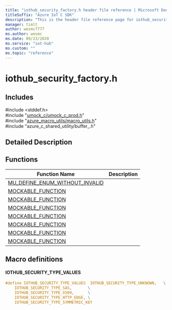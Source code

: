 ```yaml
---                             
title: "iothub_security_factory.h header file reference | Microsoft Docs" 
titleSuffix: "Azure IoT C SDK"            
description: "This is the header file reference page for iothub_security_factory.h in the Azure IoT C SDK. This SDK is used with Azure IoT Hub and Azure IoT Hub Device Provisioning Service"            
manager: timlt                 
author: wesmc7777              
ms.author: wesmc               
ms.date: 09/23/2020                    
ms.service: "iot-hub"             
ms.custom: ""                
ms.topic: "reference"        
---                            
```


# iothub_security_factory.h 

## Includes

\#include <stddef.h>  
\#include "[umock_c/umock_c_prod.h](umock-c-prod-h.md)"  
\#include "[azure_macro_utils/macro_utils.h](macro-utils-h.md)"  
\#include "azure_c_shared_utility/buffer_.h"  

## Detailed Description

## Functions

Function Name                  | Description                                
--------------------------------|---------------------------------------------
[MU_DEFINE_ENUM_WITHOUT_INVALID](./iothub-security-factory-h/mu-define-enum-without-invalid.md)            | 
[MOCKABLE_FUNCTION](./iothub-security-factory-h/mockable-function.md)            | 
[MOCKABLE_FUNCTION](./iothub-security-factory-h/mockable-function.md)            | 
[MOCKABLE_FUNCTION](./iothub-security-factory-h/mockable-function.md)            | 
[MOCKABLE_FUNCTION](./iothub-security-factory-h/mockable-function.md)            | 
[MOCKABLE_FUNCTION](./iothub-security-factory-h/mockable-function.md)            | 
[MOCKABLE_FUNCTION](./iothub-security-factory-h/mockable-function.md)            | 
[MOCKABLE_FUNCTION](./iothub-security-factory-h/mockable-function.md)            | 

## Macro definitions

#### IOTHUB_SECURITY_TYPE_VALUES

```C
#define IOTHUB_SECURITY_TYPE_VALUES  IOTHUB_SECURITY_TYPE_UNKNOWN,   \
    IOTHUB_SECURITY_TYPE_SAS,       \
    IOTHUB_SECURITY_TYPE_X509,      \
    IOTHUB_SECURITY_TYPE_HTTP_EDGE, \
    IOTHUB_SECURITY_TYPE_SYMMETRIC_KEY 
```

